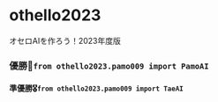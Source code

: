 # othello2023
オセロAIを作ろう！2023年度版


### 優勝🌸`from othello2023.pamo009 import PamoAI`

#### 準優勝🎖`from othello2023.pamo009 import TaeAI`

